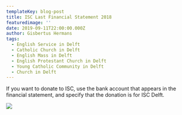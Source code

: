```yaml
---
templateKey: blog-post
title: ISC Last Financial Statement 2018
featuredimage: ''
date: 2019-09-11T22:00:00.000Z
author: Gisbertus Hermans
tags:
  - English Service in Delft
  - Catholic Church in Delft
  - English Mass in Delft
  - English Protestant Church in Delft
  - Young Catholic Community in Delft
  - Church in Delft
---
```

If you want to donate to ISC, use the bank account that appears in the financial statement, and specify that the donation is for ISC Delft.

![](/img/financial-statement.png)
